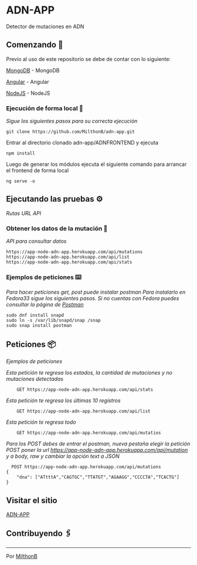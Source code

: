 # ADN-APP

Detector de mutaciones en ADN 

## Comenzando 🚀

Previo al uso de este repositorio se debe de contar con lo siguiente:

[MongoDB] - MongoDB

[Angular] - Angular

[NodeJS] -  NodeJS


### Ejecución de forma local 🔧

_Sigue los siguientes pasos para su correcta ejecución_


```
git clone https://github.com/MilthonB/adn-app.git
```

Entrar al directorio clonado adn-app/ADNFRONTEND y ejecuta

```
npm install
```

Luego de generar los módulos ejecuta el siguiente comando para arrancar el frontend de forma local
```
ng serve -o
```
## Ejecutando las pruebas ⚙️

_Rutas URL API_

### Obtener los datos de la mutación 🔩

_API para consultar datos_

```
https://app-node-adn-app.herokuapp.com/api/mutations
https://app-node-adn-app.herokuapp.com/api/list
https://app-node-adn-app.herokuapp.com/api/stats
```

### Ejemplos de peticiones ⌨️

_Para hacer peticiones get, post puede instalar postman_
_Para instalarlo en Fedora33 sigue los siguientes pasos. Si no cuentas con Fedora puedes consultar la página de [Postman](https://www.postman.com/)_

```
sudo dnf install snapd
sudo ln -s /var/lib/snapd/snap /snap
sudo snap install postman
```

## Peticiones  📦

_Ejemplos de peticiones_


_Esta petición te regresa los estados, la cantidad de mutaciones y no mutaciones detectadas_

```
    GET https://app-node-adn-app.herokuapp.com/api/stats
```

_Esta petición te regresa los últimas 10 registros_

```
    GET https://app-node-adn-app.herokuapp.com/api/list 
```

_Esta petición te regresa todo_

```
    GET https://app-node-adn-app.herokuapp.com/api/mutatios 
```


_Para los POST debes de entrar el postman, nueva pestaña elegir la petición POST poner la url https://app-node-adn-app.herokuapp.com/api/mutation y a body, raw y cambiar la opción text a JSON_
```
  POST https://app-node-adn-app.herokuapp.com/api/mutations
{
    "dna": ["ATtttA","CAGTGC","TTATGT","AGAAGG","CCCCTA","TCACTG"]
} 
```
## Visitar el sitio 

[ADN-APP](https://app-node-adn-app.herokuapp.com/)
## Contribuyendo 🖇️


---
Por [MilthonB](https://github.com/MilthonB)

[MongoDB]: <http://mongodb.com>
[Angular]: <https://angular.io/>
[NodeJS]: <https://nodejs.org/es/>
